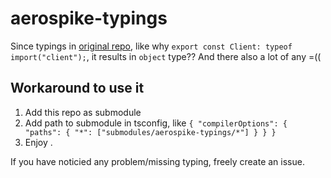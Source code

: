 # aerospike-typings
Since typings in [original repo](https://github.com/aerospike/aerospike-client-nodejs/blob/master/typings/index.d.ts), like why `export const Client: typeof import("client");`, it results in `object` type?? And there also a lot of any =((

## Workaround to use it
1. Add this repo as submodule
2. Add path to submodule in tsconfig, like `{ "compilerOptions": { "paths": { "*": ["submodules/aerospike-typings/*"] } } }`
3. Enjoy .

If you have noticied any problem/missing typing, freely create an issue.
